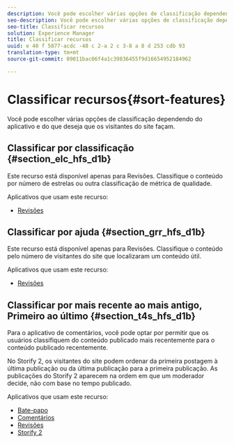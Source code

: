 ```yaml
---
description: Você pode escolher várias opções de classificação dependendo do aplicativo e do que deseja que os visitantes do site façam.
seo-description: Você pode escolher várias opções de classificação dependendo do aplicativo e do que deseja que os visitantes do site façam.
seo-title: Classificar recursos
solution: Experience Manager
title: Classificar recursos
uuid: e 40 f 5877-acdc -48 c 2-a 2 c 3-8 a 8 d 253 cdb 93
translation-type: tm+mt
source-git-commit: 09011bac06f4a1c39836455f9d16654952184962

---
```



# Classificar recursos{#sort-features}

Você pode escolher várias opções de classificação dependendo do aplicativo e do que deseja que os visitantes do site façam.

## Classificar por classificação {#section_elc_hfs_d1b}

Este recurso está disponível apenas para Revisões. Classifique o conteúdo por número de estrelas ou outra classificação de métrica de qualidade.

Aplicativos que usam este recurso:

* [Revisões](/help/using/c-about-apps/c-reviews-app/c-reviews-app.md#c_reviews_app)

## Classificar por ajuda {#section_grr_hfs_d1b}

Este recurso está disponível apenas para Revisões. Classifique o conteúdo pelo número de visitantes do site que localizaram um conteúdo útil.

Aplicativos que usam este recurso:

* [Revisões](/help/using/c-about-apps/c-reviews-app/c-reviews-app.md#c_reviews_app)

## Classificar por mais recente ao mais antigo, Primeiro ao último {#section_t4s_hfs_d1b}

Para o aplicativo de comentários, você pode optar por permitir que os usuários classifiquem do conteúdo publicado mais recentemente para o conteúdo publicado recentemente.

No Storify 2, os visitantes do site podem ordenar da primeira postagem à última publicação ou da última publicação para a primeira publicação. As publicações do Storify 2 aparecem na ordem em que um moderador decide, não com base no tempo publicado.

Aplicativos que usam este recurso:

* [Bate-papo](/help/using/c-about-apps/c-chat-app/c-chat-app.md#c_chat_app)
* [Comentários](/help/using/c-about-apps/c-comments/c-comments.md)
* [Revisões](/help/using/c-about-apps/c-reviews-app/c-reviews-app.md#c_reviews_app)
* [Storify 2](/help/using/c-about-apps/c-storify2/c-storify2.md#c_storify2)

